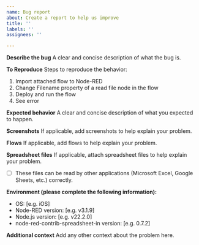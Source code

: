 ```yaml
---
name: Bug report
about: Create a report to help us improve
title: ''
labels: ''
assignees: ''

---
```


**Describe the bug**
A clear and concise description of what the bug is.

**To Reproduce**
Steps to reproduce the behavior:
1. Import attached flow to Node-RED
2. Change Filename property of a read file node in the flow
3. Deploy and run the flow
4. See error

**Expected behavior**
A clear and concise description of what you expected to happen.

**Screenshots**
If applicable, add screenshots to help explain your problem.

**Flows**
If applicable, add flows to help explain your problem.

**Spreadsheet files**
If applicable, attach spreadsheet files to help explain your problem.
- [ ] These files can be read by other applications (Microsoft Excel, Google Sheets, etc.) correctly.

**Environment (please complete the following information):**
 - OS: [e.g. iOS]
 - Node-RED version: [e.g. v3.1.9]
 - Node.js version: [e.g. v22.2.0]
 - node-red-contrib-spreadsheet-in version: [e.g. 0.7.2]

**Additional context**
Add any other context about the problem here.
